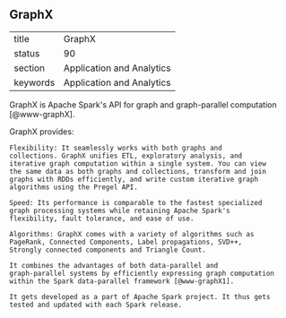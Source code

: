 ## GraphX


|          |                           |
| -------- | ------------------------- |
| title    | GraphX                    | 
| status   | 90                        |
| section  | Application and Analytics |
| keywords | Application and Analytics |



GraphX is Apache Spark's API for graph and graph-parallel
computation [@www-graphX].
    
GraphX provides:
    
    Flexibility: It seamlessly works with both graphs and
    collections. GraphX unifies ETL, exploratory analysis, and
    iterative graph computation within a single system. You can view
    the same data as both graphs and collections, transform and join
    graphs with RDDs efficiently, and write custom iterative graph
    algorithms using the Pregel API.
    
    Speed: Its performance is comparable to the fastest specialized
    graph processing systems while retaining Apache Spark's
    flexibility, fault tolerance, and ease of use.
    
    Algorithms: GraphX comes with a variety of algorithms such as
    PageRank, Connected Components, Label propagations, SVD++,
    Strongly connected components and Triangle Count.

    It combines the advantages of both data-parallel and
    graph-parallel systems by efficiently expressing graph computation
    within the Spark data-parallel framework [@www-graphX1].

    It gets developed as a part of Apache Spark project. It thus gets
    tested and updated with each Spark release.
    
